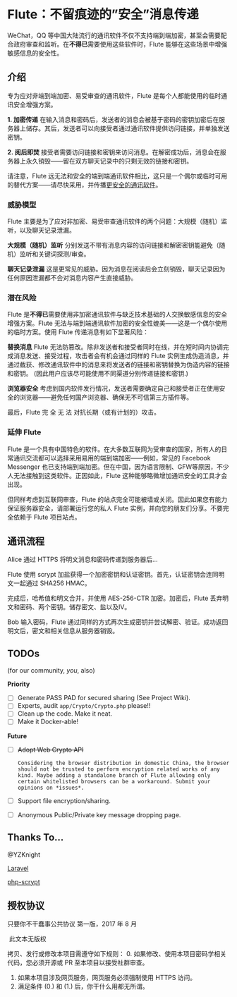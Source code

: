 # Flute：不留痕迹的”安全”消息传递
WeChat，QQ 等中国大陆流行的通讯软件不仅不支持端到端加密，甚至会需要配合政府审查和监听。在**不得已**需要使用这些软件时，Flute 能够在这些场景中增强敏感信息的安全性。

## 介绍

专为应对非端到端加密、易受审查的通讯软件，Flute 是每个人都能使用的临时通讯安全增强方案。

**1. 加密传递**
在输入消息和密码后，发送者的消息会被基于密码的密钥加密后在服务器上储存。其后，发送者可以向接受者通过通讯软件提供访问链接，并单独发送密钥。

**2. 阅后即焚**
接受者需要访问链接和密钥来访问消息。在解密成功后，消息会在服务器上永久销毁——留在双方聊天记录中的只剩无效的链接和密钥。

请注意，Flute 远无法和安全的端到端通讯软件相比，这只是一个偶尔或临时可用的替代方案——请尽快采用，并传播[更安全的通讯软件](https://blog.yitianshijie.net/2017/03/31/im-apps-security-check-v1point1/)。

### 威胁模型
Flute 主要是为了应对非加密、易受审查通讯软件的两个问题：大规模（随机）监听，以及聊天记录泄漏。

**大规模（随机）监听**
分别发送不带有消息内容的访问链接和解密密钥能避免（随机）监听和关键词探测/审查。

**聊天记录泄漏**
这是更常见的威胁。因为消息在阅读后会立刻销毁，聊天记录因为任何原因泄漏都不会对消息内容产生直接威胁。

### 潜在风险
Flute 是**不得已**需要使用非加密通讯软件与缺乏技术基础的人交换敏感信息的安全增强方案。Flute 无法与端到端通讯软件加密的安全性媲美——这是一个偶尔使用的临时方案。使用 Flute 传递消息有如下显著风险：

**替换消息**
Flute 无法防篡改。除非发送者和接受者同时在线，并在短时间内协调完成消息发送、接受过程，攻击者会有机会通过同样的 Flute 实例生成伪造消息，并通过截获、修改通讯软件中的消息来将发送者的链接和密钥替换为伪造内容的链接和密钥。
(因此用户应该尽可能使用不同渠道分别传递链接和密钥.)

**浏览器安全**
考虑到国内软件发行情况，发送者需要确定自己和接受者正在使用安全的浏览器——避免任何国产浏览器、确保无不可信第三方插件等。

最后，Flute 完 全 无 法 对抗长期（或有计划的）攻击。

### 延伸 Flute
Flute 是一个具有中国特色的软件。在大多数互联网为受审查的国家，所有人的日常通讯交流都可以选择采用易用的端到端加密——例如，常见的 Facebook Messenger 也已支持端到端加密。但在中国，因为语言限制、GFW等原因，不少人无法接触到这类软件。正因如此，Flute 这种能够略微增加通讯安全的工具才会出现。

但同样考虑到互联网审查，Flute 的站点完全可能被墙或关闭。因此如果您有能力保证服务器安全，请部署运行您的私人 Flute 实例，并向您的朋友们分享。不要完全依赖于 Flute 项目站点。

## 通讯流程
Alice 通过 HTTPS 将明文消息和密码传递到服务器后…

Flute 使用 scrypt 加盐获得一个加密密钥和认证密钥。首先，认证密钥会连同明文一起通过 SHA256 HMAC。

完成后，哈希值和明文合并，并使用 AES-256-CTR 加密。加密后，Flute 丢弃明文和密码、两个密钥。储存密文、盐以及IV。

Bob 输入密码，Flute 通过同样的方式再次生成密钥并尝试解密、验证。成功返回明文后，密文和相关信息从服务器销毁。

## TODOs

 (for our community, *you*, also)

**Priority**
- [ ] Generate PASS PAD for secured sharing (See Project Wiki).
- [ ] Experts, audit `app/Crypto/Crypto.php` please!!
- [ ] Clean up the code. Make it neat. 
- [ ] Make it Docker-able!

**Future**
- [ ] ~~Adopt Web Crypto API~~

      Considering the browser distribution in domestic China, the browser should not be trusted to perform encryption related works of any kind. Maybe adding a standalone branch of Flute allowing only certain whitelisted browsers can be a workaround. Submit your opinions on *issues*.

- [ ] Support file encryption/sharing.

- [ ] Anonymous Public/Private key message dropping page.

## Thanks To...

@YZKnight

[Laravel](http://laravel.com)

[php-scrypt](https://github.com/DomBlack/php-scrypt)

## 授权协议
 只要你不干蠢事公共协议
   第一版，2017 年 8 月

​         此文本无版权


 拷贝、发行或修改本项目需遵守如下规则：
0. 如果修改、使用本项目密码学相关代码，您必须开源或 PR 至本项目以接受社群审查。
1. 如果本项目涉及网页服务，网页服务必须强制使用 HTTPS 访问。
2. 满足条件 (0.) 和 (1.) 后，你干什么用都无所谓。


